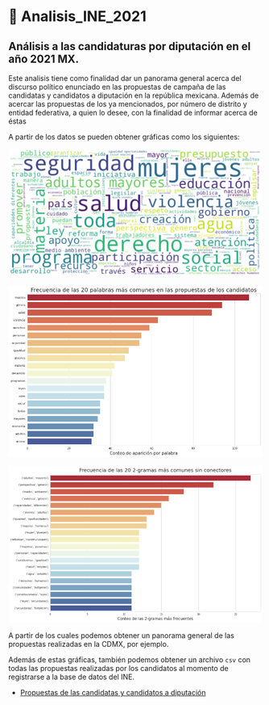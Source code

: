# :round_pushpin: Analisis_INE_2021 
## Análisis a las candidaturas por diputación en el año 2021 MX.

Este analisis tiene como finalidad dar un panorama general acerca del discurso político enunciado en las propuestas de campaña de las candidatas y candidatos a diputación en la república mexicana. Además de acercar las propuestas de los ya mencionados, por número de distrito y entidad federativa, a quien lo desee, con la finalidad de informar acerca de éstas

A partir de los datos se pueden obtener gráficas como los siguientes: 


![imagen](DAT/nube_palabras.png)

![imagen](DAT/conteo_palabras.png)

![imagen](DAT/bigramas.png)

A partir de los cuales podemos obtener un panorama general de las propuestas realizadas en la CDMX, por ejemplo. 

Además de estas gráficas, también podemos obtener un archivo `csv` con todas las propuestas realizadas por los candidatos al momento de registrarse a la base de datos del INE. 

- [Propuestas de las candidatas y candidatos a diputación](DAT/)
